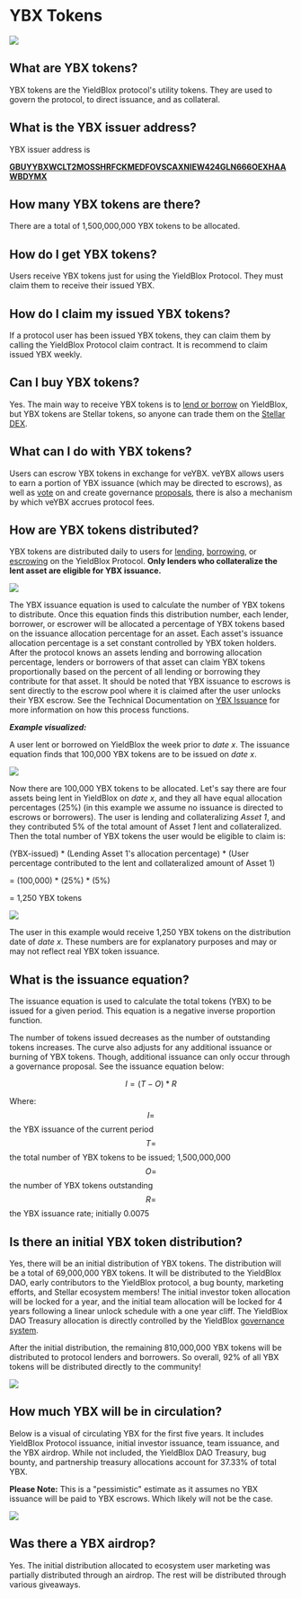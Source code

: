 # YBX Tokens

![](<../../.gitbook/assets/YBX tokens header (1).svg>)

## What are YBX tokens?

YBX tokens are the YieldBlox protocol's utility tokens. They are used to govern the protocol, to direct issuance, and as collateral.

## What is the YBX issuer address?

YBX issuer address is&#x20;

****[**GBUYYBXWCLT2MOSSHRFCKMEDFOVSCAXNIEW424GLN666OEXHAAWBDYMX**](https://stellar.expert/explorer/public/asset/YBX-GBUYYBXWCLT2MOSSHRFCKMEDFOVSCAXNIEW424GLN666OEXHAAWBDYMX)****

## How many YBX tokens are there?

There are a total of 1,500,000,000 YBX tokens to be allocated.

## How do I get YBX tokens?

Users receive YBX tokens just for using the YieldBlox Protocol. They must claim them to receive their issued YBX.

## How do I claim my issued YBX tokens?

If a protocol user has been issued YBX tokens, they can claim them by calling the YieldBlox Protocol claim contract. It is recommend to claim issued YBX weekly.

## Can I buy YBX tokens?

Yes. The main way to receive YBX tokens is to [lend or borrow](../lending-borrowing/) on YieldBlox, but YBX tokens are Stellar tokens, so anyone can trade them on the [Stellar DEX](https://www.stellar.org/tools?locale=en#trade-on-the-stellar-dex).

## What can I do with YBX tokens?

Users can escrow YBX tokens in exchange for veYBX. veYBX allows users to earn a portion of YBX issuance (which may be directed to escrows), as well as [vote](../governance.md#how-does-voting-work) on and create governance [proposals](../governance.md#how-are-protocol-change-proposals-created), there is also a mechanism by which veYBX accrues protocol fees.

## How are YBX tokens distributed?

YBX tokens are distributed daily to users for [lending](../lending-borrowing/), [borrowing](../lending-borrowing/#how-does-borrowing-work-on-yieldblox), or [escrowing](../escrowing.md) on the YieldBlox Protocol. **Only lenders who collateralize the lent asset are eligible for YBX issuance.**

![](<../../.gitbook/assets/dist scheme @3x.png>)

The YBX issuance equation is used to calculate the number of YBX tokens to distribute. Once this equation finds this distribution number, each lender, borrower, or escrower will be allocated a percentage of YBX tokens based on the issuance allocation percentage for an asset. Each asset's issuance allocation percentage is a set constant controlled by YBX token holders. After the protocol knows an assets lending and borrowing allocation percentage, lenders or borrowers of that asset can claim YBX tokens proportionally based on the percent of all lending or borrowing they contribute for that asset. It should be noted that YBX issuance to escrows is sent directly to the escrow pool where it is claimed after the user unlocks their YBX escrow. See the Technical Documentation on [YBX Issuance](../../technical-docs/ybx-issuance.md) for more information on how this process functions.

_**Example visualized:**_

A user lent or borrowed on YieldBlox the week prior to _date x_. The issuance equation finds that 100,000 YBX tokens are to be issued on _date x_.

![](<../../.gitbook/assets/ybx issuance exampl - simple@3x (1).png>)

Now there are 100,000 YBX tokens to be allocated. Let's say there are four assets being lent in YieldBlox on _date x_, and they all have equal allocation percentages (25%) (in this example we assume no issuance is directed to escrows or borrowers). The user is lending and collateralizing _Asset 1_, and they contributed 5% of the total amount of Asset _1_ lent and collateralized. Then the total number of YBX tokens the user would be eligible to claim is:

(YBX-issued) \* (Lending Asset 1's allocation percentage) \* (User percentage contributed to the lent and collateralized amount of Asset 1)

\= (100,000) \* (25%) \* (5%)

\= 1,250 YBX tokens

![](<../../.gitbook/assets/issuance example@3x.png>)

The user in this example would receive 1,250 YBX tokens on the distribution date of _date x_. These numbers are for explanatory purposes and may or may not reflect real YBX token issuance.

## What is the issuance equation?

The issuance equation is used to calculate the total tokens (YBX) to be issued for a given period. This equation is a negative inverse proportion function.

The number of tokens issued decreases as the number of outstanding tokens increases. The curve also adjusts for any additional issuance or burning of YBX tokens. Though, additional issuance can only occur through a governance proposal. See the issuance equation below:

$$
I=(T-O) * R
$$

Where:\
$$I=$$ the YBX issuance of the current period\
$$T=$$ the total number of YBX tokens to be issued; 1,500,000,000\
$$O=$$ the number of YBX tokens outstanding\
$$R=$$ the YBX issuance rate; initially 0.0075

## Is there an initial YBX token distribution?

Yes, there will be an initial distribution of YBX tokens. The distribution will be a total of 69,000,000 YBX tokens. It will be distributed to the YieldBlox DAO, early contributors to the YieldBlox protocol, a bug bounty, marketing efforts, and Stellar ecosystem members! The initial investor token allocation will be locked for a year, and the initial team allocation will be locked for 4 years following a linear unlock schedule with a one year cliff. The YieldBlox DAO Treasury allocation is directly controlled by the YieldBlox [governance system](../governance.md).

After the initial distribution, the remaining 810,000,000 YBX tokens will be distributed to protocol lenders and borrowers. So overall, 92% of all YBX tokens will be distributed directly to the community!

![](<../../.gitbook/assets/YBX allocation final@3x (1).png>)

## How much YBX will be in circulation?

Below is a visual of circulating YBX for the first five years. It includes YieldBlox Protocol issuance, initial investor issuance, team issuance, and the YBX airdrop. While not included, the YieldBlox DAO Treasury, bug bounty, and partnership treasury allocations account for 37.33% of total YBX.

**Please Note:** This is a "pessimistic" estimate as it assumes no YBX issuance will be paid to YBX escrows. Which likely will not be the case.

![](<../../.gitbook/assets/image (25).png>)

## Was there a YBX airdrop?

Yes. The initial distribution allocated to ecosystem user marketing was partially distributed through an airdrop. The rest will be distributed through various giveaways.
